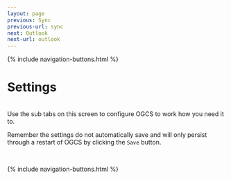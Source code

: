 ```yaml
---
layout: page
previous: Sync
previous-url: sync
next: Outlook
next-url: outlook
---
```

{% include navigation-buttons.html %}

# Settings
<br/>
Use the sub tabs on this screen to configure OGCS to work how you need it to.

Remember the settings do not automatically save and will only persist through a restart of OGCS by clicking the `Save` button.


<p>&nbsp;</p>
{% include navigation-buttons.html %}
<p>&nbsp;</p>
